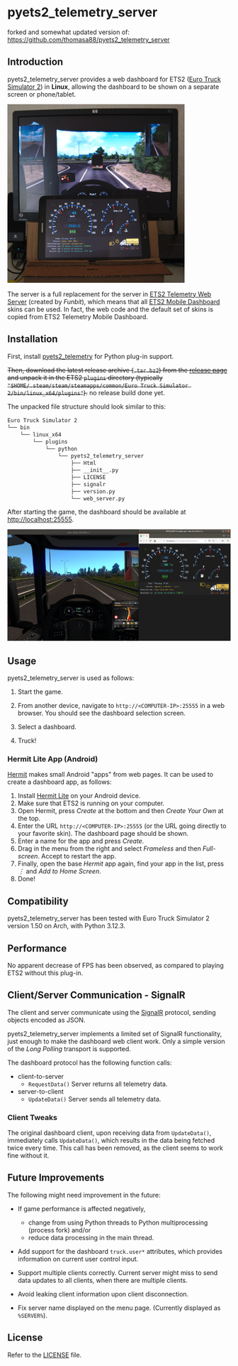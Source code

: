 # pyets2_telemetry_server

forked and somewhat updated version of:
https://github.com/thomasa88/pyets2_telemetry_server

## Introduction

pyets2_telemetry_server provides a web dashboard for ETS2 ([Euro Truck Simulator 2](https://eurotrucksimulator2.com/)) in **Linux**, allowing the dashboard to be shown on a separate screen or phone/tablet.

![](setup.jpg)

The server is a full replacement for the server in [ETS2 Telemetry Web Server](https://github.com/Funbit/ets2-telemetry-server) (created by *Funbit*), which means that all [ETS2 Mobile Dashboard](https://github.com/Funbit/ets2-telemetry-server) skins can be used. In fact, the web code and the default set of skins is copied from ETS2 Telemetry Mobile Dashboard.

## Installation

First, install [pyets2_telemetry](https://github.com/BangL/pyets2_telemetry) for Python plug-in support.

~~Then, download the latest release archive (`.tar.bz2`) from the [release page](https://github.com/thomasa88/pyets2_telemetry_server/releases) and unpack it in the ETS2 `plugins` directory (typically `"$HOME/.steam/steam/steamapps/common/Euro Truck Simulator 2/bin/linux_x64/plugins"`).~~
no release build done yet.

The unpacked file structure should look similar to this:

```
Euro Truck Simulator 2
└── bin
    └── linux_x64
        └── plugins
            └── python
                └── pyets2_telemetry_server
                    ├── Html
                    ├── __init__.py
                    ├── LICENSE
                    ├── signalr
                    ├── version.py
                    └── web_server.py
```

After starting the game, the dashboard should be available at [http://localhost:25555]().

![ETS2 and pyets2_telemetry_server running](screenshot.png)

## Usage

pyets2_telemetry_server is used as follows:

1. Start the game.

2. From another device, navigate to `http://<COMPUTER-IP>:25555` in a web browser. You should see the dashboard selection screen.
3. Select a dashboard.
4. Truck!

### Hermit Lite App (Android)

[Hermit](https://play.google.com/store/apps/details?id=com.chimbori.hermitcrab) makes small Android "apps" from web pages. It can be used to create a dashboard app, as follows:

1. Install [Hermit Lite](https://play.google.com/store/apps/details?id=com.chimbori.hermitcrab) on your Android device.
2. Make sure that ETS2 is running on your computer.
3. Open Hermit, press *Create* at the bottom and then *Create Your Own* at the top.
4. Enter the URL `http://<COMPUTER-IP>:25555` (or the URL going directly to your favorite skin). The dashboard page should be shown.
5. Enter a name for the app and press *Create.*
6. Drag in the menu from the right and select *Frameless* and then *Full-screen*. Accept to restart the app.
7. Finally, open the base *Hermit* app again, find your app in the list, press *⋮* and *Add to Home Screen*.
8. Done!

## Compatibility

pyets2_telemetry_server has been tested with Euro Truck Simulator 2 version 1.50 on Arch, with Python 3.12.3.

## Performance

No apparent decrease of FPS has been observed, as compared to playing ETS2 without this plug-in.

## Client/Server Communication - SignalR

The client and server communicate using the [SignalR](https://dotnet.microsoft.com/apps/aspnet/real-time) protocol, sending objects encoded as JSON.

pyets2_telemetry_server implements a limited set of SignalR functionality, just enough to make the dashboard web client work. Only a simple version of the *Long Polling* transport is supported.

The dashboard protocol has the following function calls:

* client-to-server
  * `RequestData()` Server returns all telemetry data.
* server-to-client
  * `UpdateData()` Server sends all telemetry data.

### Client Tweaks

The original dashboard client, upon receiving data from `UpdateData()`, immediately calls `UpdateData()`, which results in the data being fetched twice every time. This call has been removed, as the client seems to work fine without it.

## Future Improvements

The following might need improvement in the future:

* If game performance is affected negatively,
  * change from using Python threads to Python multiprocessing (process fork) and/or
  * reduce data processing in the main thread.

* Add support for the dashboard `truck.user*` attributes, which provides information on current user control input.

* Support multiple clients correctly. Current server might miss to send data updates to all clients, when there are multiple clients.
* Avoid leaking client information upon client disconnection.
* Fix server name displayed on the menu page. (Currently displayed as `%SERVER%`).

## License

Refer to the [LICENSE](LICENSE) file.

